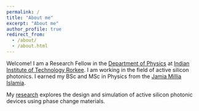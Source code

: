 ```yaml
---
permalink: /
title: "About me"
excerpt: "About me"
author_profile: true
redirect_from: 
  - /about/
  - /about.html
---
```


Welcome! I am a Research Fellow in the
[Department of Physics](https://www.iitr.ac.in/) at
[Indian Institute of Technology Rorkee](https://www.iitr.ac.in/). I am working in the field of active silicon photonics. I earned
my BSc and MSc in Physics from the
[Jamia Millia Islamia](https://www.jmi.ac.in/).

My [research](research) explores the
design and simulation of active silicon photonic devices using phase change materials.
